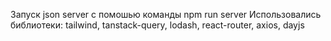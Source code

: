 Запуск json server с помошью команды npm run server
Использовались библиотеки: tailwind, tanstack-query, lodash, react-router, axios, dayjs

